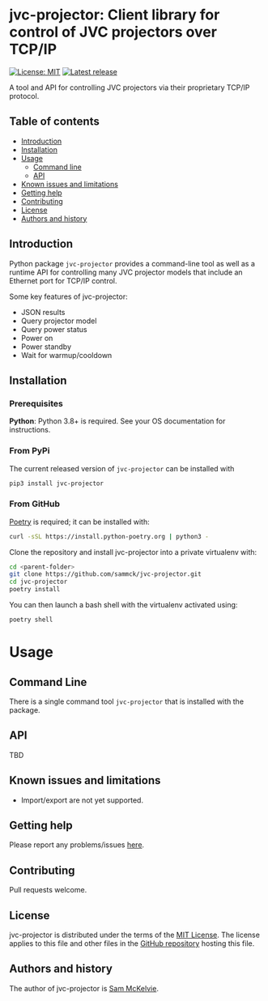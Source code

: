 jvc-projector: Client library for control of JVC projectors over TCP/IP
=================================================

[![License: MIT](https://img.shields.io/badge/License-MIT-yellow.svg)](https://opensource.org/licenses/MIT)
[![Latest release](https://img.shields.io/github/v/release/sammck/jvc-projector.svg?style=flat-square&color=b44e88)](https://github.com/sammck/jvc-projector/releases)

A tool and API for controlling JVC projectors via their proprietary TCP/IP protocol.

Table of contents
-----------------

* [Introduction](#introduction)
* [Installation](#installation)
* [Usage](#usage)
  * [Command line](#command-line)
  * [API](api)
* [Known issues and limitations](#known-issues-and-limitations)
* [Getting help](#getting-help)
* [Contributing](#contributing)
* [License](#license)
* [Authors and history](#authors-and-history)


Introduction
------------

Python package `jvc-projector` provides a command-line tool as well as a runtime API for controlling many JVC projector models that include
an Ethernet port for TCP/IP control.

Some key features of jvc-projector:

* JSON results
* Query projector model
* Query power status
* Power on
* Power standby
* Wait for warmup/cooldown

Installation
------------

### Prerequisites

**Python**: Python 3.8+ is required. See your OS documentation for instructions.

### From PyPi

The current released version of `jvc-projector` can be installed with 

```bash
pip3 install jvc-projector
```

### From GitHub

[Poetry](https://python-poetry.org/docs/master/#installing-with-the-official-installer) is required; it can be installed with:

```bash
curl -sSL https://install.python-poetry.org | python3 -
```

Clone the repository and install jvc-projector into a private virtualenv with:

```bash
cd <parent-folder>
git clone https://github.com/sammck/jvc-projector.git
cd jvc-projector
poetry install
```

You can then launch a bash shell with the virtualenv activated using:

```bash
poetry shell
```


Usage
=====

Command Line
------------

There is a single command tool `jvc-projector` that is installed with the package.


API
---

TBD

Known issues and limitations
----------------------------

* Import/export are not yet supported.

Getting help
------------

Please report any problems/issues [here](https://github.com/sammck/jvc-projector/issues).

Contributing
------------

Pull requests welcome.

License
-------

jvc-projector is distributed under the terms of the [MIT License](https://opensource.org/licenses/MIT).
The license applies to this file and other files in the [GitHub repository](http://github.com/sammck/jvc-projector)
hosting this file.

Authors and history
---------------------------

The author of jvc-projector is [Sam McKelvie](https://github.com/sammck).
